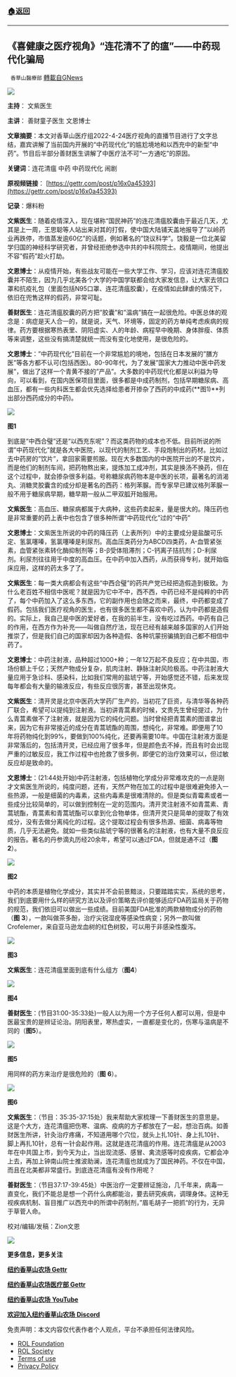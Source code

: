 ###  [:house:返回](README.md)
---


## 《喜健康之医疗视角》“连花清不了的瘟”——中药现代化骗局
` 香草山醫療部` [轉載自GNews](https://gnews.org/zh-hans/2572960/)

![](https://assets.gnews.org/wp-content/uploads/2022/04/image-165.png)
 
**主持**： 文紫医生
 
**主讲**： 善财童子医生 文恩博士
 
**文章摘要**：本文对香草山医疗组2022-4-24医疗视角的直播节目进行了文字总结，嘉宾讲解了当前国内开展的“中药现代化”的尴尬境地和以西充中的新型“中药”。节目后半部分善财医生讲解了中医疗法不可“一方通吃”的原因。
 
**关键词**：连花清瘟 中药 中药现代化 闹剧
 
**原视频链接**： [https://gettr.com/post/p16x0a45393](https://gettr.com/post/p16x0a45393)
 
**记录**：爆料粉
 
**文紫医生**：随着疫情深入，现在堪称“国民神药”的连花清瘟胶囊由于最近几天，尤其是上一周，王思聪等人站出来对其的打假，使中国大陆铺天盖地报导了”以岭药业再跌停，市值蒸发逾60亿”的话题，例如著名的”饶议科学”。饶毅是一位北美留学归国的神经科学研究者，并曾经拒绝参选中共的中科院院士。疫情期间，他提出不容”假药”趁火打劫。
 
**文恩博士**：从疫情开始，有些战友可能在一些大学工作、学习，应该对连花清瘟胶囊并不陌生，因为几乎北美各个大学的中国学联都会给大家发信息，让大家去领口罩和抗疫礼包（里面包括N95口罩、连花清瘟胶囊），在疫情如此肆虐的情况下，依旧在兜售这样的假药，非常可耻。
 
**善财医生**：连花清瘟胶囊的药方把”胶囊”和”温病”搞在一起很危险。中医总体的观念是：病症是天人合一的，就是说，天气、环境等，固定的药方单纯考虑疾病的规律。药方要根据寒热表里、阴阳虚实、人的年龄、病程早中晚期、身体胖瘦、体质等来调整，这些没有搞清楚就统一而没有变化地使用，是很危险的。
 
**文恩博士**：”中药现代化”目前在一个非常尴尬的境地，包括在日本发展的”膳方医”等各方都不认可(包括西医)。80-90年代，为了发展”国家大力推动中医中药发展”，做出了这样一个青黄不接的”产品”。大多数的中药现代化都是以利益为导向，可以看到，在国内医保项目里面，很多都是中成药制剂，包括早期糖尿病、高血压，都有一些内科医生都会优先选择给患者开掺杂了西药的中成药(**图1)**列出部分西药成分的中药)。
 
![](https://assets.gnews.org/wp-content/uploads/2022/05/1-272_1653147603.jpg)
 
**图1**
 
到底是“中西合璧”还是“以西充东呢”？而这类药物的成本也不低。目前所说的所谓”中药现代化”就是各大中医院，以现代的制剂工艺、手段炮制出的药材。比如过去中药房的”饮片”，拿回家需要煎服。现在大多数国内的中医院开出的不是饮片，而是他们的制剂车间，把药物熬出来，提炼加工成冲剂，其实是换汤不换药，但在这个过程中，就会掺杂很多利益。号称糖尿病药物本是中医的长项，最著名的消渴丸、消糖灵胶囊含的成分却是著名的西药：格列苯脲。而专家早已建议格列苯脲一般不用于糖尿病早期，糖早期一般从二甲双胍开始服用。
 
**文紫医生**：高血压、糖尿病都属于大病种，这些药卖起来，量是很大的。降压药也是非常重要的药上表中也包含了很多种所谓“中药现代化”过的“中药”
 
**文恩博士**：文紫医生所说的中药的降压药（上表所列）中的主要成分是盐酸可乐定、氢氯噻嗪，氢氯噻嗪是利尿剂。高血压类药分为ABCD四类药，A-血管紧张素，血管紧张素转化酶抑制剂等；B-β受体阻滞剂；C-钙离子拮抗剂；D-利尿剂。利尿剂往往用于中度的高血压。在中药中加入西药，从而获得专利，就开始临床应用，这样的药太多了了。
 
**文紫医生**：每一类大病都会有这些“中西合璧”的药共产党已经把造假造到极致。为什么老百姓不相信中医呢？就是因为它中不中，西不西，中药已经不是纯粹的中药了，每个中药加入了这么多东西，它的副作用也会随之而来，最终，中药都变成了假药。包括我们医疗视角的医生，也有很多医生都不喜欢中药，认为中药都是造假的。实际上，我自己是中医的爱好者，在我的前半生，没有吃过西药。中药有自己的作用，在西方作为补充——叫做自然疗法，现在已经有越来越多国家的人们开始推崇了，但是我们自己的国家却因为各种造假、各种坑蒙拐骗搞到自己都不相信中药了。
 
**文恩博士**：中药注射液，品种超过1000+种；一年12万起不良反应；在中共国，市场份额上千亿；天然产物成分复杂，肌肉注射、静脉注射风险极高。中药注射液大量应用于急诊科、感染科，比如我们常用的盐琥宁等，开始感觉还不错，后来发现每年都会有大量的输液反应，有些反应很厉害，甚至出现休克。
 
**文紫医生**：清开灵是北京中医药大学药厂生产的，当初花了巨资，与清华等各种药厂联合，希望可以提纯到注射液。当初讲青蒿素的时候，文贵先生曾经提过，为什么青蒿素做不了注射液，就是因为它的纯化问题。当时曾经把青蒿素的图谱拿出来，因为它有非常接近的成分在青蒿琥酯的周围，想纯化，非常难。即便用了10年将药物纯化到99%，要做到100%纯化，还要再需要10年。中国在注射液方面是非常落后的，包括清开灵，已经应用了很多年，但是颜色去不掉，而且有时会出现严重的过敏反应，我工作过程中也抢救了很多例，即便它的治疗效果可以，但过敏反应却是致命的。
 
**文恩博士**：(21:44处开始)中药注射液，包括植物化学成分非常难攻克的一点是刚才文紫医生所说的，纯度问题，还有，天然产物在加工的过程中是很难避免掺入一些热源，一般是细菌的内毒素，这些内毒素是很难清除的。但是类似青霉素或者一些成分比较简单的，可以做到控制在一定的范围内。清开灵注射液不如青蒿素、青蒿琥酯，青蒿素和青蒿琥酯可以拿到化合物单体，但清开灵只是简单的提取了有效成分，没有去做分离纯化的过程。这个提取过程会有很多热源、细菌、病毒等物质，几乎无法避免。就如一些类似盐琥宁等的很著名的注射液，也有大量不良反应的报告。著名的丹参滴丸历经20余年，希望可以通过FDA，但就是通不过（**图** **2**）。
 
![](https://assets.gnews.org/wp-content/uploads/2022/05/2-146_1653147633.jpg)
 
**图2**
 
中药的本质是植物化学成分，其实并不会前景黯淡，只要踏踏实实，系统的思考，我们到底要用什么样的研究方法以及评价策略去评价能够适应FDA药监局关于药物的规范，我们依旧可以做出一些成绩。目前美国FDA批准的两款植物成分的药物（**图** **3**），一款叫做茶多酚，治疗尖锐湿疣等感染性病变；另外一款叫做Crofelemer，来自亚马逊龙血树的红色树胶，可以用于非感染性腹泻。
 
![](https://assets.gnews.org/wp-content/uploads/2022/05/3-105_1653147655.jpg)
 
**图3**
 
**文紫医生**：连花清瘟里面到底有什么组方（**图4**）
 
![](https://assets.gnews.org/wp-content/uploads/2022/05/4-80_1653147672.jpg)
 
**图4**
 
**善财医生**：(节目31:00-35:33处)一般人以为用一个方子任何人都可以用，但是中医最宝贵的是辨证论治。阴阳表里，寒热虚实，一直都是变化的，伤寒与温病是不同的（**图5**）。
 
![](https://assets.gnews.org/wp-content/uploads/2022/05/5-85_1653147701.jpg)
 
**图5**
 
用同样的药方来治疗是很危险的（**图** **6**）。
 
![](https://assets.gnews.org/wp-content/uploads/2022/05/6-54_1653147952.jpg)
 
**图6**
 
**文紫医生**：（节目：35:35-37:15处）我来帮助大家梳理一下善财医生的意思是。这是个大方，连花清瘟把伤寒、温病、疫病的方子都放在了一起，想治百病。如善财医生所讲，针灸治疗疼痛，不知道用哪个穴位，就头上扎10针、身上扎10针、脚上再扎10针，总有一针会起作用。这就是连花清瘟的作用。连花清瘟是从2003年在中共国上市，到今天为止，当出现流感、感冒、禽流感等时疫疾病，它都会冲上去，再加上钟南山院士推波助澜，连花清瘟也就成为了国民神药。不仅在中国，而且在北美都非常盛行。到底连花清瘟有没有作用呢？
 
**善财医生**：（节目37:17-39:45处）中医治疗一定要辨证施治，几千年来，病毒一直变化，我们不能总是想一个药什么病都能治，要去研究疾病，调理身体。这种无视疾病机制、盲目推广以西充中的所谓中药制剂，”眉毛胡子一把抓“的行为，无异于草菅人命。
 
校对/编辑/发稿：Zion文恩
 
![](https://assets.gnews.org/wp-content/uploads/2022/05/五月日历_1652903416.jpeg)
 
**更多信息，更多关注**
 
[**纽约香草山农场 Gettr**](https://www.gettr.com/user/himalaya_mos)
 
[**纽约香草山农场医疗部 Gettr**](https://gettr.com/user/mos_health)
 
[**纽约香草山农场** **YouTube**](https://www.youtube.com/channel/UCSLHrqs6Pil7V-_jOuZVVgg)
 
[**欢迎加入纽约香草山农场** **Discord**](https://discord.gg/ChqXAHd)

免责声明：本文内容仅代表作者个人观点，平台不承担任何法律风险。
  
- [ROL Foundation](https://rolfoundation.org/)
- [ROL Society](https://rolsociety.org/)
- [Terms of use](https://gnews.org/terms-of-use-3/)
- [Privacy Policy](https://gnews.org/privacy-policy/)
